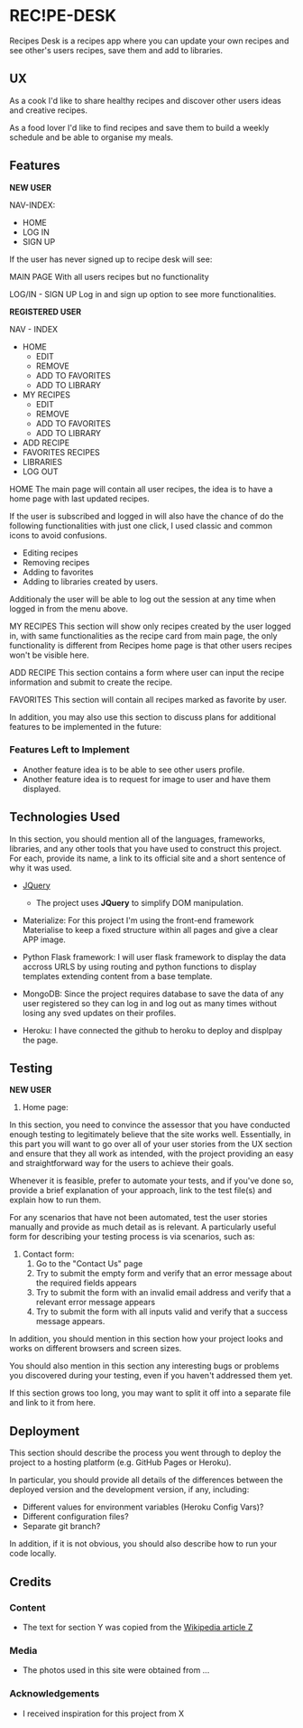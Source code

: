 # REC!PE-DESK

Recipes Desk is a recipes app where you can update your own recipes and see other's users recipes, save them and add to libraries.
 
## UX

As a cook I'd like to share healthy recipes and discover other users ideas and creative recipes.

As a food lover I'd like to find recipes and save them to build a weekly schedule and be able to organise my meals. 

## Features

**NEW USER**

NAV-INDEX:

- HOME
- LOG IN
- SIGN UP

If the user has never signed up to recipe desk will see:

MAIN PAGE
With all users recipes but no functionality

LOG/IN - SIGN UP
Log in and sign up option to see more functionalities. 

**REGISTERED USER**

NAV - INDEX

 - HOME
    - EDIT
    - REMOVE
    - ADD TO FAVORITES
    - ADD TO LIBRARY
 - MY RECIPES
    - EDIT
    - REMOVE
    - ADD TO FAVORITES
    - ADD TO LIBRARY
 - ADD RECIPE
 - FAVORITES RECIPES
 - LIBRARIES
 - LOG OUT

HOME
The main page will contain all user recipes, the idea is to have a home page with last updated recipes.

If the user is subscribed and logged in will also have the chance of do the following functionalities with just one click, I used classic and common icons to avoid confusions.
- Editing recipes
- Removing recipes
- Adding to favorites
- Adding to libraries created by users. 

Additionaly the user will be able to log out the session at any time when logged in from the menu above. 


MY RECIPES
This section will show only recipes created by the user logged in, with same functionalities as the recipe card from main page, the only functionality is different from Recipes home page is that other users recipes won't be visible here. 


ADD RECIPE
This section contains a form where user can input the recipe information and submit to create the recipe.


FAVORITES
This section will contain all recipes marked as favorite by user. 



In addition, you may also use this section to discuss plans for additional features to be implemented in the future:

### Features Left to Implement
- Another feature idea is to be able to see other users profile. 
- Another feature idea is to request for image to user and have them displayed. 

## Technologies Used

In this section, you should mention all of the languages, frameworks, libraries, and any other tools that you have used to construct this project. For each, provide its name, a link to its official site and a short sentence of why it was used.

- [JQuery](https://jquery.com)
    - The project uses **JQuery** to simplify DOM manipulation.

- Materialize: For this project I'm using the front-end framework Materialise to keep a fixed structure within all pages and give a clear APP image. 

- Python Flask framework: I will user flask framework to display the data accross URLS by using routing and python functions to display templates extending content from a base template.

- MongoDB: Since the project requires database to save the data of any user registered so they can log in and log out as many times without losing any sved updates on their profiles. 

- Heroku: I have connected the github to heroku to deploy and displpay the page. 


## Testing

**NEW USER**


1. Home page:


In this section, you need to convince the assessor that you have conducted enough testing to legitimately believe that the site works well. Essentially, in this part you will want to go over all of your user stories from the UX section and ensure that they all work as intended, with the project providing an easy and straightforward way for the users to achieve their goals.

Whenever it is feasible, prefer to automate your tests, and if you've done so, provide a brief explanation of your approach, link to the test file(s) and explain how to run them.

For any scenarios that have not been automated, test the user stories manually and provide as much detail as is relevant. A particularly useful form for describing your testing process is via scenarios, such as:

1. Contact form:
    1. Go to the "Contact Us" page
    2. Try to submit the empty form and verify that an error message about the required fields appears
    3. Try to submit the form with an invalid email address and verify that a relevant error message appears
    4. Try to submit the form with all inputs valid and verify that a success message appears.

In addition, you should mention in this section how your project looks and works on different browsers and screen sizes.

You should also mention in this section any interesting bugs or problems you discovered during your testing, even if you haven't addressed them yet.

If this section grows too long, you may want to split it off into a separate file and link to it from here.

## Deployment

This section should describe the process you went through to deploy the project to a hosting platform (e.g. GitHub Pages or Heroku).

In particular, you should provide all details of the differences between the deployed version and the development version, if any, including:
- Different values for environment variables (Heroku Config Vars)?
- Different configuration files?
- Separate git branch?

In addition, if it is not obvious, you should also describe how to run your code locally.


## Credits

### Content
- The text for section Y was copied from the [Wikipedia article Z](https://en.wikipedia.org/wiki/Z)

### Media
- The photos used in this site were obtained from ...

### Acknowledgements

- I received inspiration for this project from X
